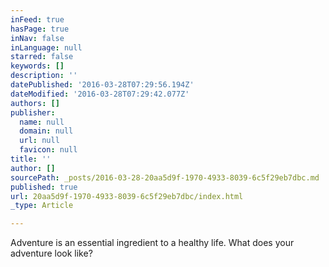```yaml
---
inFeed: true
hasPage: true
inNav: false
inLanguage: null
starred: false
keywords: []
description: ''
datePublished: '2016-03-28T07:29:56.194Z'
dateModified: '2016-03-28T07:29:42.077Z'
authors: []
publisher:
  name: null
  domain: null
  url: null
  favicon: null
title: ''
author: []
sourcePath: _posts/2016-03-28-20aa5d9f-1970-4933-8039-6c5f29eb7dbc.md
published: true
url: 20aa5d9f-1970-4933-8039-6c5f29eb7dbc/index.html
_type: Article

---
```

Adventure is an essential ingredient to a healthy life. What does your adventure look like?